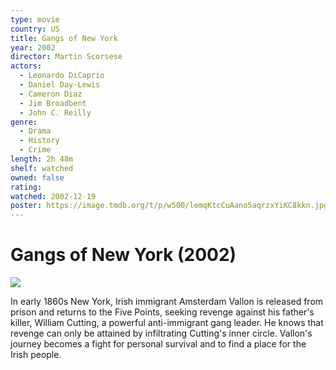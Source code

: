 ```yaml
---
type: movie
country: US
title: Gangs of New York
year: 2002
director: Martin Scorsese
actors:
  - Leonardo DiCaprio
  - Daniel Day-Lewis
  - Cameron Diaz
  - Jim Broadbent
  - John C. Reilly
genre:
  - Drama
  - History
  - Crime
length: 2h 48m
shelf: watched
owned: false
rating:
watched: 2002-12-19
poster: https://image.tmdb.org/t/p/w500/lemqKtcCuAano5aqrzxYiKC8kkn.jpg
---
```


# Gangs of New York (2002)

![](https://image.tmdb.org/t/p/w500/lemqKtcCuAano5aqrzxYiKC8kkn.jpg)

In early 1860s New York, Irish immigrant Amsterdam Vallon is released from prison and returns to the Five Points, seeking revenge against his father's killer, William Cutting, a powerful anti-immigrant gang leader. He knows that revenge can only be attained by infiltrating Cutting's inner circle. Vallon's journey becomes a fight for personal survival and to find a place for the Irish people.